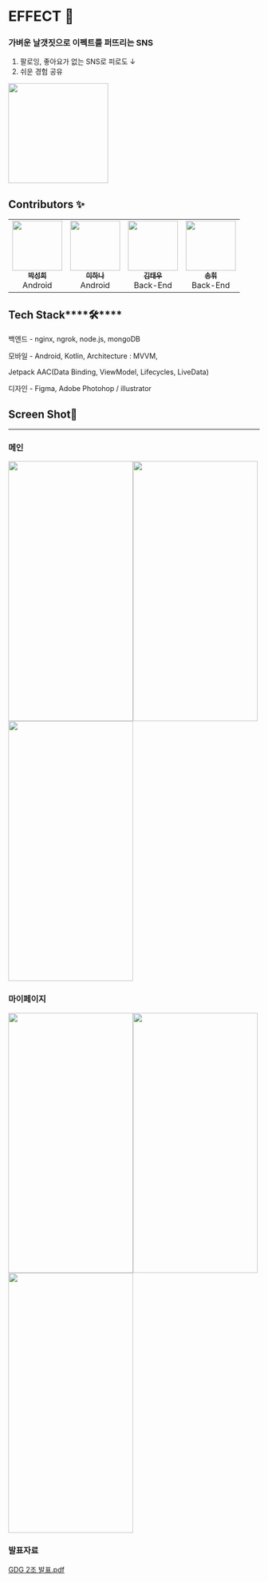 # EFFECT 🦋

### 가벼운 날갯짓으로 이펙트를 퍼뜨리는 SNS

1. 팔로잉, 좋아요가 없는 SNS로 피로도 ↓
2. 쉬운 경험 공유


<img src ="https://user-images.githubusercontent.com/22094204/175797487-6a22f148-a12c-4f53-8a50-5348ba35566e.jpeg" width = "200" height = "200" >


## ****Contributors ✨****

<table>
  <tr>
    <td align="center"><a href="https://github.com/ParkSungHee"><img src="https://user-images.githubusercontent.com/22094204/175798980-4614e080-cfb2-44f4-b028-40765f902e79.png" width="100px;" alt=""/><br /><sub><b>박성희</b></sub></a><br />Android</a></td>
    <td align="center"><a href="https://github.com/leeHana21"><img src="https://user-images.githubusercontent.com/22094204/175798927-b2a1b952-6858-4871-9744-3b6c22c11939.png" width="100px;" alt=""/><br /><sub><b>이하나</b></sub></a><br />Android</a></td>
    <td align="center"><a href="https://github.com/gaaon"><img src="https://user-images.githubusercontent.com/22094204/175798919-885f92f7-1e5d-47d1-976a-fcfc27b2f491.png" width="100px;" alt=""/><br /><sub><b>김태우</b></sub></a><br />Back-End</a></td>
    <td align="center"><a href="https://github.com/songhwee1"><img src="https://user-images.githubusercontent.com/22094204/175798935-0ef3dc96-08e3-4077-8f78-52537e4d48df.png" width="100px;" alt=""/><br /><sub><b>송휘</b></sub></a><br />Back-End</a></td>
  </tr>
</table>


## Tech Stack****🛠️****

백엔드 - nginx, ngrok, node.js, mongoDB

모바일 - Android, Kotlin, Architecture : MVVM,

Jetpack AAC(Data Binding, ViewModel, Lifecycles, LiveData)

디자인 - Figma, Adobe Photohop / illustrator

## Screen Shot📸

---

### 메인
<img src ="https://user-images.githubusercontent.com/22094204/175798503-1fe54946-d918-4af6-8039-4c593dcb4790.png" width = "250" height = "520" ><img src ="https://user-images.githubusercontent.com/22094204/175798511-996085b7-b2d7-4521-aa2e-16b0299c6747.png" width = "250" height = "520" ><img src ="https://user-images.githubusercontent.com/22094204/175798518-3236a8c8-b693-4aaa-a6d3-a3797d24bb21.png" width = "250" height = "520" >

### 마이페이지
<img src ="https://user-images.githubusercontent.com/22094204/175798524-3b2696a9-b6e7-491c-b5d6-cc2f8050a3da.png" width = "250" height = "520" ><img src ="https://user-images.githubusercontent.com/22094204/175798536-1547720e-b288-4eeb-a877-73da9448b3a3.png" width = "250" height = "520" ><img src ="https://user-images.githubusercontent.com/22094204/175798533-753efa8f-3a2c-4218-87ad-8a67ecbc53db.png" width = "250" height = "520" >

### 발표자료
[GDG 2조 발표.pdf](https://github.com/effect-gdg-hackathon/effect-android/files/8990863/GDG.2.pdf)

